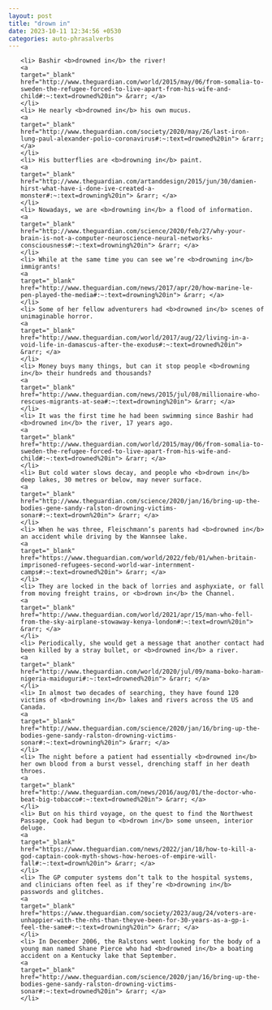 ```yaml
---
layout: post
title: "drown in"
date: 2023-10-11 12:34:56 +0530
categories: auto-phrasalverbs
---
```

<ol>

    <li> Bashir <b>drowned in</b> the river!
    <a 
    target="_blank" 
    href="http://www.theguardian.com/world/2015/may/06/from-somalia-to-sweden-the-refugee-forced-to-live-apart-from-his-wife-and-child#:~:text=drowned%20in"> &rarr; </a>
    </li>
    <li> He nearly <b>drowned in</b> his own mucus.
    <a 
    target="_blank" 
    href="http://www.theguardian.com/society/2020/may/26/last-iron-lung-paul-alexander-polio-coronavirus#:~:text=drowned%20in"> &rarr; </a>
    </li>
    <li> His butterflies are <b>drowning in</b> paint.
    <a 
    target="_blank" 
    href="http://www.theguardian.com/artanddesign/2015/jun/30/damien-hirst-what-have-i-done-ive-created-a-monster#:~:text=drowning%20in"> &rarr; </a>
    </li>
    <li> Nowadays, we are <b>drowning in</b> a flood of information.
    <a 
    target="_blank" 
    href="http://www.theguardian.com/science/2020/feb/27/why-your-brain-is-not-a-computer-neuroscience-neural-networks-consciousness#:~:text=drowning%20in"> &rarr; </a>
    </li>
    <li> While at the same time you can see we’re <b>drowning in</b> immigrants!
    <a 
    target="_blank" 
    href="http://www.theguardian.com/news/2017/apr/20/how-marine-le-pen-played-the-media#:~:text=drowning%20in"> &rarr; </a>
    </li>
    <li> Some of her fellow adventurers had <b>drowned in</b> scenes of unimaginable horror.
    <a 
    target="_blank" 
    href="http://www.theguardian.com/world/2017/aug/22/living-in-a-void-life-in-damascus-after-the-exodus#:~:text=drowned%20in"> &rarr; </a>
    </li>
    <li> Money buys many things, but can it stop people <b>drowning in</b> their hundreds and thousands?
    <a 
    target="_blank" 
    href="http://www.theguardian.com/news/2015/jul/08/millionaire-who-rescues-migrants-at-sea#:~:text=drowning%20in"> &rarr; </a>
    </li>
    <li> It was the first time he had been swimming since Bashir had <b>drowned in</b> the river, 17 years ago.
    <a 
    target="_blank" 
    href="http://www.theguardian.com/world/2015/may/06/from-somalia-to-sweden-the-refugee-forced-to-live-apart-from-his-wife-and-child#:~:text=drowned%20in"> &rarr; </a>
    </li>
    <li> But cold water slows decay, and people who <b>drown in</b> deep lakes, 30 metres or below, may never surface.
    <a 
    target="_blank" 
    href="http://www.theguardian.com/science/2020/jan/16/bring-up-the-bodies-gene-sandy-ralston-drowning-victims-sonar#:~:text=drown%20in"> &rarr; </a>
    </li>
    <li> When he was three, Fleischmann’s parents had <b>drowned in</b> an accident while driving by the Wannsee lake.
    <a 
    target="_blank" 
    href="https://www.theguardian.com/world/2022/feb/01/when-britain-imprisoned-refugees-second-world-war-internment-camps#:~:text=drowned%20in"> &rarr; </a>
    </li>
    <li> They are locked in the back of lorries and asphyxiate, or fall from moving freight trains, or <b>drown in</b> the Channel.
    <a 
    target="_blank" 
    href="http://www.theguardian.com/world/2021/apr/15/man-who-fell-from-the-sky-airplane-stowaway-kenya-london#:~:text=drown%20in"> &rarr; </a>
    </li>
    <li> Periodically, she would get a message that another contact had been killed by a stray bullet, or <b>drowned in</b> a river.
    <a 
    target="_blank" 
    href="http://www.theguardian.com/world/2020/jul/09/mama-boko-haram-nigeria-maiduguri#:~:text=drowned%20in"> &rarr; </a>
    </li>
    <li> In almost two decades of searching, they have found 120 victims of <b>drowning in</b> lakes and rivers across the US and Canada.
    <a 
    target="_blank" 
    href="http://www.theguardian.com/science/2020/jan/16/bring-up-the-bodies-gene-sandy-ralston-drowning-victims-sonar#:~:text=drowning%20in"> &rarr; </a>
    </li>
    <li> The night before a patient had essentially <b>drowned in</b> her own blood from a burst vessel, drenching staff in her death throes.
    <a 
    target="_blank" 
    href="http://www.theguardian.com/news/2016/aug/01/the-doctor-who-beat-big-tobacco#:~:text=drowned%20in"> &rarr; </a>
    </li>
    <li> But on his third voyage, on the quest to find the Northwest Passage, Cook had begun to <b>drown in</b> some unseen, interior deluge.
    <a 
    target="_blank" 
    href="https://www.theguardian.com/news/2022/jan/18/how-to-kill-a-god-captain-cook-myth-shows-how-heroes-of-empire-will-fall#:~:text=drown%20in"> &rarr; </a>
    </li>
    <li> The GP computer systems don’t talk to the hospital systems, and clinicians often feel as if they’re <b>drowning in</b> passwords and glitches.
    <a 
    target="_blank" 
    href="https://www.theguardian.com/society/2023/aug/24/voters-are-unhappier-with-the-nhs-than-theyve-been-for-30-years-as-a-gp-i-feel-the-same#:~:text=drowning%20in"> &rarr; </a>
    </li>
    <li> In December 2006, the Ralstons went looking for the body of a young man named Shane Pierce who had <b>drowned in</b> a boating accident on a Kentucky lake that September.
    <a 
    target="_blank" 
    href="http://www.theguardian.com/science/2020/jan/16/bring-up-the-bodies-gene-sandy-ralston-drowning-victims-sonar#:~:text=drowned%20in"> &rarr; </a>
    </li>